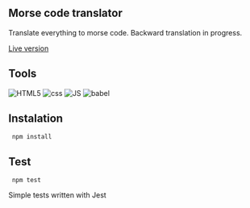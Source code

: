 ## Morse code translator

Translate everything to morse code.
Backward translation in progress.

[Live version](https://piotrbartnik.github.io/morse-code-translator/)

## Tools  

 ![HTML5](https://icongr.am/devicon/html5-original-wordmark.svg)
 ![css](https://icongr.am/devicon/css3-original.svg)
 ![JS](https://icongr.am/devicon/javascript-original.svg)
 ![babel](https://icongr.am/devicon/babel-original.svg)

## Instalation 

`` 
npm install
``

## Test 

`` 
npm test
``

Simple tests written with Jest
